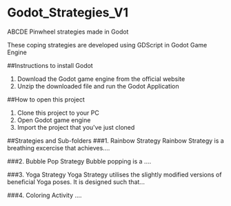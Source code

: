 # Godot_Strategies_V1
 ABCDE Pinwheel strategies made in Godot
 
 These coping strategies are developed using GDScript in Godot Game Engine
 
##Instructions to install Godot
 1. Download the Godot game engine from the official website
 2. Unzip the downloaded file and run the Godot Application
 
##How to open this project
 1. Clone this project to your PC 
 2. Open Godot game engine
 3. Import the project that you've just cloned
 
##Strategies and Sub-folders
###1. Rainbow Strategy
 Rainbow Strategy is a breathing excercise that achieves....
 
###2. Bubble Pop Strategy
  Bubble popping is a ....
  
###3. Yoga Strategy
  Yoga Strategy utilises the slightly modified versions of beneficial Yoga poses. It is designed such that...
  
###4. Coloring Activity
  ....

